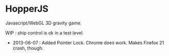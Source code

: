 HopperJS
========

Javascript/WebGL 3D gravity game.

WIP : ship control is ok in a test level.

* 2013-06-07 : Added Pointer Lock. Chrome does work. Makes Firefox 21 crash, though.
